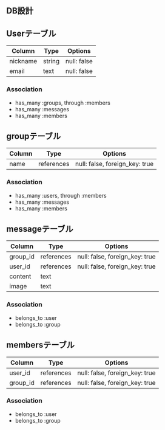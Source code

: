 ## DB設計
## Userテーブル

|Column|Type|Options|
|------|----|-------|
|nickname|string|null: false|
|email|text|null: false|

### Association
- has_many :groups, through :members
- has_many :messages
- has_many :members

## groupテーブル

|Column|Type|Options|
|------|----|-------|
|name|references|null: false, foreign_key: true|

### Association
- has_many :users, through :members
- has_many :messages
- has_many :members

## messageテーブル

|Column|Type|Options|
|------|----|-------|
|group_id|references|null: false, foreign_key: true|
|user_id|references|null: false, foreign_key: true|
|content|text|
|image|text|

### Association
- belongs_to :user
- belongs_to :group

## membersテーブル

|Column|Type|Options|
|------|----|-------|
|user_id|references|null: false, foreign_key: true|
|group_id|references|null: false, foreign_key: true|

### Association
- belongs_to :user
- belongs_to :group
